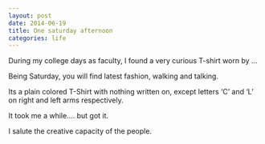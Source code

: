 ```yaml
---
layout: post
date: 2014-06-19
title: One saturday afternoon
categories: life
---
```


During my college days as faculty, I found a very curious T-shirt worn by ...

Being Saturday, you will find latest fashion, walking and talking.

Its a plain colored T-Shirt with nothing written on, except letters ‘C’ and ‘L’ on right and left arms respectively.

It took me a while…. but got it.

I salute the creative capacity of the people.

